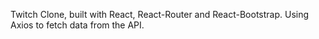 Twitch Clone, built with React, React-Router and React-Bootstrap. Using Axios to fetch data from the API.
